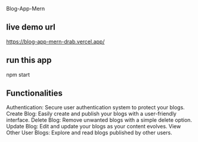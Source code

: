 Blog-App-Mern

## live demo url
https://blog-app-mern-drab.vercel.app/

## run this app
npm start

## Functionalities
Authentication: Secure user authentication system to protect your blogs.
Create Blog: Easily create and publish your blogs with a user-friendly interface.
Delete Blog: Remove unwanted blogs with a simple delete option.
Update Blog: Edit and update your blogs as your content evolves.
View Other User Blogs: Explore and read blogs published by other users.


